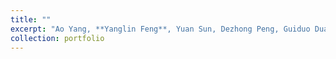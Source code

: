 ```yaml
---
title: ""
excerpt: "Ao Yang, **Yanglin Feng**, Yuan Sun, Dezhong Peng, Guiduo Duan, Yang Qin#, Noise-Robust Cross-modal Learning for Reliable 2D-3D Retrieval, Proceedings of the 33rd ACM International Conference on Multimedia (ACM MM), Oct. 27 - Oct. 31 2025. (**CCF-A**)"
collection: portfolio
---
```

